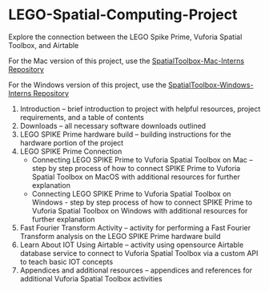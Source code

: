# LEGO-Spatial-Computing-Project
Explore the connection between the LEGO Spike Prime, Vuforia Spatial Toolbox, and Airtable  

For the Mac version of this project, use the [SpatialToolbox-Mac-Interns Repository](https://github.com/PTC-Academic/SpatialToolbox-Mac-Interns)  

For the Windows version of this project, use the [SpatialToolbox-Windows-Interns Repository](https://github.com/PTC-Academic/SpatialToolbox-Windows-Interns)  


1. Introduction – brief introduction to project with helpful resources, project requirements, and a table of contents
2. Downloads – all necessary software downloads outlined
3. LEGO SPIKE Prime hardware build – building instructions for the hardware portion of the project
4. LEGO SPIKE Prime Connection
    - Connecting LEGO SPIKE Prime to Vuforia Spatial Toolbox on Mac – step by step process of how to connect SPIKE Prime to Vuforia Spatial Toolbox on MacOS with additional resources for further explanation
    - Connecting LEGO SPIKE Prime to Vuforia Spatial Toolbox on Windows - step by step process of how to connect SPIKE Prime to Vuforia Spatial Toolbox on Windows with additional resources for further explanation
5. Fast Fourier Transform Activity – activity for performing a Fast Fourier Transform analysis on the LEGO SPIKE Prime hardware build
6. Learn About IOT Using Airtable – activity using opensource Airtable database service to connect to Vuforia Spatial Toolbox via a custom API to teach basic IOT concepts
7. Appendices and additional resources – appendices and references for additional Vuforia Spatial Toolbox activities
